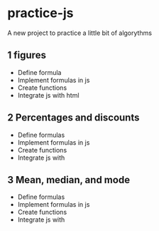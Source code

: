 # practice-js
A new project to practice a little bit of algorythms

## 1 figures

- Define formula
- Implement formulas in js
- Create functions
- Integrate js with html

## 2 Percentages and discounts

- Define formulas
- Implement formulas in js
- Create functions
- Integrate js with

## 3 Mean, median, and mode

- Define formulas
- Implement formulas in js
- Create functions
- Integrate js with
